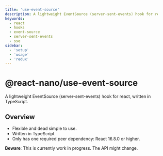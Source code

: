 ```yaml
---
title: 'use-event-source'
description: A lightweight EventSource (server-sent-events) hook for react, written in TypeScript.
keywords:
  - react
  - hooks
  - event-source
  - server-sent-events
  - sse
sidebar:
  - 'setup'
  - 'usage'
  - 'redux'
---
```


# @react-nano/use-event-source

A lightweight EventSource (server-sent-events) hook for react, written in TypeScript.

## Overview

- Flexible and dead simple to use.
- Written in TypeScript
- Only has one required peer dependency: React 16.8.0 or higher.

**Beware**: This is currently work in progress. The API might change.
